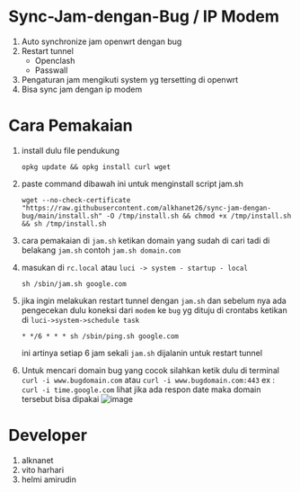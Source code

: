 # Sync-Jam-dengan-Bug / IP Modem
1. Auto synchronize jam openwrt dengan bug
2. Restart tunnel
   - Openclash
   - Passwall
3. Pengaturan jam mengikuti system yg tersetting di openwrt
4. Bisa sync jam dengan ip modem
# Cara Pemakaian
1. install dulu file pendukung
   ```
   opkg update && opkg install curl wget
   ```
2. paste command dibawah ini untuk menginstall script jam.sh
   ```
   wget --no-check-certificate "https://raw.githubusercontent.com/alkhanet26/sync-jam-dengan-bug/main/install.sh" -O /tmp/install.sh && chmod +x /tmp/install.sh && sh /tmp/install.sh
   ```
3. cara pemakaian di ``jam.sh`` ketikan domain yang sudah di cari tadi di belakang ``jam.sh`` contoh ``jam.sh domain.com``
  
4. masukan di ``rc.local`` atau ``luci -> system - startup - local``
   ```
   sh /sbin/jam.sh google.com
   ```
5. jika ingin melakukan restart tunnel dengan ``jam.sh`` dan sebelum nya ada pengecekan dulu koneksi dari ``modem`` ke ``bug`` yg dituju di crontabs ketikan di ``luci->system->schedule task``
   ```
   * */6 * * * sh /sbin/ping.sh google.com
   ```
   ini artinya setiap 6 jam sekali ``jam.sh`` dijalanin untuk restart tunnel
6. Untuk mencari domain bug yang cocok silahkan ketik dulu di terminal ``curl -i www.bugdomain.com`` atau ``curl -i www.bugdomain.com:443``
   ex : ``curl -i time.google.com`` lihat jika ada respon date maka domain tersebut bisa dipakai
   ![image](https://user-images.githubusercontent.com/92195275/207335985-73199713-f1fd-4758-9ac5-d66a42966926.png)

   
   
# Developer
1. alknanet
2. vito harhari
3. helmi amirudin
